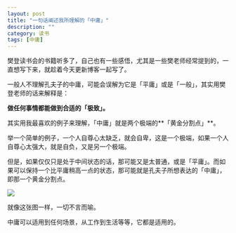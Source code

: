 ```yaml
---
layout: post
title: "一句话阐述我所理解的「中庸」"
description: ""
category: 读书
tags: [中庸]
---
```


樊登读书会的书籍听多了，自己也有一些感悟，尤其是一些樊老师经常提到的，一直想写下来，就趁着今天更新博客一起写了。

<!-- more -->

一般人不理解孔夫子的中庸，可能会误解为它是「平庸」或是「一般」，其实用樊登老师的话来解释是：

**做任何事情都能做到合适的「极致」。**

其实用我最喜欢的例子来理解，「中庸」就是两个极端的**「黄金分割点」**。

举一个简单的例子，一个人自尊心太缺乏，就会自卑，这是一个极端，如果一个人自尊心太强大，就是自负，又是另一个极端。

但是，如果仅仅只是处于中间状态的话，那可能又是太普通，或是「平庸」。而如果可以保持一个比平庸稍高一点的状态，那可能就是孔夫子所想表达的「中庸」，即那一个黄金分割点。

![](https://ws1.sinaimg.cn/large/6e22ca27gy1fqkpeut002j21h40d83zv)


就像这张图一样，一切不言而喻。


中庸可以适用到任何场景，从工作到生活等等，它都是适用的。

